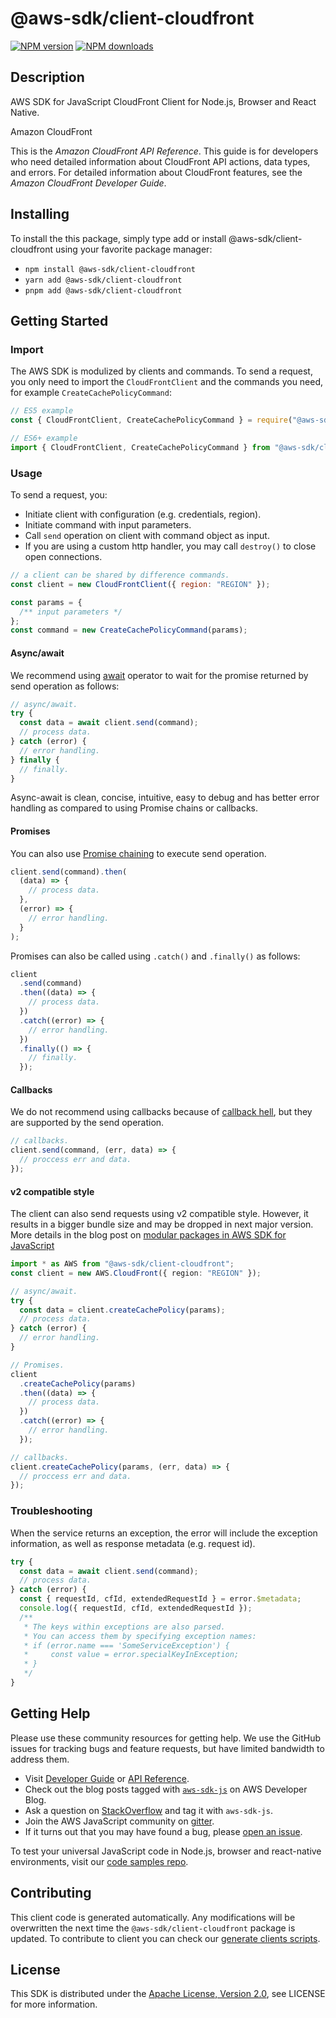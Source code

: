 # @aws-sdk/client-cloudfront

[![NPM version](https://img.shields.io/npm/v/@aws-sdk/client-cloudfront/latest.svg)](https://www.npmjs.com/package/@aws-sdk/client-cloudfront)
[![NPM downloads](https://img.shields.io/npm/dm/@aws-sdk/client-cloudfront.svg)](https://www.npmjs.com/package/@aws-sdk/client-cloudfront)

## Description

AWS SDK for JavaScript CloudFront Client for Node.js, Browser and React Native.

<fullname>Amazon CloudFront</fullname>

<p>This is the <i>Amazon CloudFront API Reference</i>. This guide is for developers who need detailed information about
CloudFront API actions, data types, and errors. For detailed information about CloudFront features, see the <i>Amazon CloudFront Developer Guide</i>.</p>

## Installing

To install the this package, simply type add or install @aws-sdk/client-cloudfront
using your favorite package manager:

- `npm install @aws-sdk/client-cloudfront`
- `yarn add @aws-sdk/client-cloudfront`
- `pnpm add @aws-sdk/client-cloudfront`

## Getting Started

### Import

The AWS SDK is modulized by clients and commands.
To send a request, you only need to import the `CloudFrontClient` and
the commands you need, for example `CreateCachePolicyCommand`:

```js
// ES5 example
const { CloudFrontClient, CreateCachePolicyCommand } = require("@aws-sdk/client-cloudfront");
```

```ts
// ES6+ example
import { CloudFrontClient, CreateCachePolicyCommand } from "@aws-sdk/client-cloudfront";
```

### Usage

To send a request, you:

- Initiate client with configuration (e.g. credentials, region).
- Initiate command with input parameters.
- Call `send` operation on client with command object as input.
- If you are using a custom http handler, you may call `destroy()` to close open connections.

```js
// a client can be shared by difference commands.
const client = new CloudFrontClient({ region: "REGION" });

const params = {
  /** input parameters */
};
const command = new CreateCachePolicyCommand(params);
```

#### Async/await

We recommend using [await](https://developer.mozilla.org/en-US/docs/Web/JavaScript/Reference/Operators/await)
operator to wait for the promise returned by send operation as follows:

```js
// async/await.
try {
  const data = await client.send(command);
  // process data.
} catch (error) {
  // error handling.
} finally {
  // finally.
}
```

Async-await is clean, concise, intuitive, easy to debug and has better error handling
as compared to using Promise chains or callbacks.

#### Promises

You can also use [Promise chaining](https://developer.mozilla.org/en-US/docs/Web/JavaScript/Guide/Using_promises#chaining)
to execute send operation.

```js
client.send(command).then(
  (data) => {
    // process data.
  },
  (error) => {
    // error handling.
  }
);
```

Promises can also be called using `.catch()` and `.finally()` as follows:

```js
client
  .send(command)
  .then((data) => {
    // process data.
  })
  .catch((error) => {
    // error handling.
  })
  .finally(() => {
    // finally.
  });
```

#### Callbacks

We do not recommend using callbacks because of [callback hell](http://callbackhell.com/),
but they are supported by the send operation.

```js
// callbacks.
client.send(command, (err, data) => {
  // proccess err and data.
});
```

#### v2 compatible style

The client can also send requests using v2 compatible style.
However, it results in a bigger bundle size and may be dropped in next major version. More details in the blog post
on [modular packages in AWS SDK for JavaScript](https://aws.amazon.com/blogs/developer/modular-packages-in-aws-sdk-for-javascript/)

```ts
import * as AWS from "@aws-sdk/client-cloudfront";
const client = new AWS.CloudFront({ region: "REGION" });

// async/await.
try {
  const data = client.createCachePolicy(params);
  // process data.
} catch (error) {
  // error handling.
}

// Promises.
client
  .createCachePolicy(params)
  .then((data) => {
    // process data.
  })
  .catch((error) => {
    // error handling.
  });

// callbacks.
client.createCachePolicy(params, (err, data) => {
  // proccess err and data.
});
```

### Troubleshooting

When the service returns an exception, the error will include the exception information,
as well as response metadata (e.g. request id).

```js
try {
  const data = await client.send(command);
  // process data.
} catch (error) {
  const { requestId, cfId, extendedRequestId } = error.$metadata;
  console.log({ requestId, cfId, extendedRequestId });
  /**
   * The keys within exceptions are also parsed.
   * You can access them by specifying exception names:
   * if (error.name === 'SomeServiceException') {
   *     const value = error.specialKeyInException;
   * }
   */
}
```

## Getting Help

Please use these community resources for getting help.
We use the GitHub issues for tracking bugs and feature requests, but have limited bandwidth to address them.

- Visit [Developer Guide](https://docs.aws.amazon.com/sdk-for-javascript/v3/developer-guide/welcome.html)
  or [API Reference](https://docs.aws.amazon.com/AWSJavaScriptSDK/v3/latest/index.html).
- Check out the blog posts tagged with [`aws-sdk-js`](https://aws.amazon.com/blogs/developer/tag/aws-sdk-js/)
  on AWS Developer Blog.
- Ask a question on [StackOverflow](https://stackoverflow.com/questions/tagged/aws-sdk-js) and tag it with `aws-sdk-js`.
- Join the AWS JavaScript community on [gitter](https://gitter.im/aws/aws-sdk-js-v3).
- If it turns out that you may have found a bug, please [open an issue](https://github.com/aws/aws-sdk-js-v3/issues/new/choose).

To test your universal JavaScript code in Node.js, browser and react-native environments,
visit our [code samples repo](https://github.com/aws-samples/aws-sdk-js-tests).

## Contributing

This client code is generated automatically. Any modifications will be overwritten the next time the `@aws-sdk/client-cloudfront` package is updated.
To contribute to client you can check our [generate clients scripts](https://github.com/aws/aws-sdk-js-v3/tree/main/scripts/generate-clients).

## License

This SDK is distributed under the
[Apache License, Version 2.0](http://www.apache.org/licenses/LICENSE-2.0),
see LICENSE for more information.
